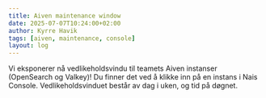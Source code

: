 ```yaml
---
title: Aiven maintenance window
date: 2025-07-07T10:24:00+02:00
author: Kyrre Havik
tags: [aiven, maintenance, console]
layout: log
---
```


Vi eksponerer nå vedlikeholdsvindu til teamets Aiven instanser (OpenSearch og Valkey)!
Du finner det ved å klikke inn på en instans i Nais Console.
Vedlikeholdsvinduet består av dag i uken, og tid på døgnet.
